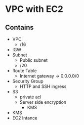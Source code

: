 # VPC with EC2

## Contains
* VPC
  * /16
* IGW
* Subnet
  * Public subnet
  * /20
* Route Table
  * Internet gateway -> 0.0.0.0/0
* Security Group
  * HTTP and SSH ingress
* S3
  * private acl
  * Server side encryption
    * KMS
* KMS
* EC2 Intance
